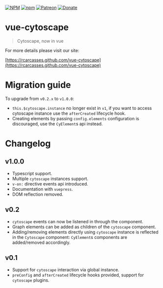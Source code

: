 [![NPM](https://nodei.co/npm/vue-cytoscape.png)](https://nodei.co/npm/vue-cytoscape/)
[![npm](https://img.shields.io/npm/dm/vue-cytoscape.svg?style=flat-square)](https://www.npmjs.com/package/vue-cytoscape)
[![Patreon](https://img.shields.io/badge/patreon-donate-blue.svg?style=flat-square)](https://www.patreon.com/rcarcasses)
[![Donate](https://img.shields.io/badge/Donate-PayPal-blue.svg?style=flat-square)](https://paypal.me/CarcassesQuevedo)
# vue-cytoscape

> Cytoscape, now in vue

For more details please visit our site:

[https://rcarcasses.github.com/vue-cytoscape](https://rcarcasses.github.com/vue-cytoscape)

# Migration guide

To upgrade from `v0.2.x` to `v1.0.0`:

- `this.$cytoscape.instance` no longer exist in `v1`, if you want to access cytoscape instance use the `afterCreated` lifecycle hook.
- Creating elements by passing `config.elements` configuration is discouraged, use the `CyElement`s api instead.


# Changelog

## v1.0.0

- Typescript support.
- Multiple `cytoscape` instances support.
- `v-on:` directive events api introduced.
- Documentation with `vuepress`.
- DOM reflection removed.

## v0.2

- `cytoscape` events can now be listened in through the component.
- Graph elements can be added as children of the `cytoscape` component.
- Adding/removing elements directly using `cytoscape` instance is reflected in the `Cytoscape` component: `CyElement`s
components are added/removed accordingly.

## v0.1

- Support for `cytoscape` interaction via global instance.
- `preConfig` and `afterCreated` lifecycle hooks provided, support for `cytoscape` plugins.
